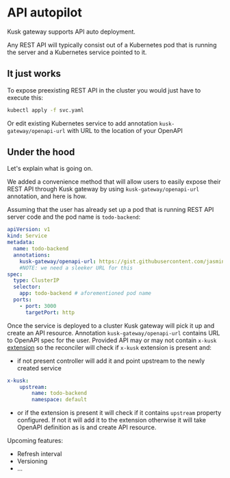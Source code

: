# API autopilot

Kusk gateway supports API auto deployment. 

Any REST API will typically consist out of a Kubernetes pod that is running the server and a Kubernetes service pointed to it.

## It just works
To expose preexisting REST API in the cluster you would just have to execute this:

```sh
kubectl apply -f svc.yaml
```
Or edit existing Kubernetes service to add annotation `kusk-gateway/openapi-url` with URL to the location of your OpenAPI

## Under the hood

Let's explain what is going on.

We added a convenience method that will allow users to easily expose their REST API through Kusk gateway by using `kusk-gateway/openapi-url` annotation, and here is how.

Assuming that the user has already set up a pod that is running REST API server code and the pod name is `todo-backend`:

```yaml
apiVersion: v1
kind: Service
metadata:
  name: todo-backend
  annotations:
    kusk-gateway/openapi-url: https://gist.githubusercontent.com/jasmingacic/082849b29d0e06e5f018a66f4cd49ec3/raw/e91c94cc82e7591031399e0d8c563d28a62de460/openapi.yaml 
    #NOTE: we need a sleeker URL for this
spec:
  type: ClusterIP
  selector:
    app: todo-backend # aforementioned pod name
  ports:
    - port: 3000
      targetPort: http
```

Once the service is deployed to a cluster Kusk gateway will pick it up and create an API resource.
Annotation `kusk-gateway/openapi-url` contains URL to OpenAPI spec for the user. Provided API may or may not contain `x-kusk` [extension](extension.md) so the reconciler will check if `x-kusk` extension is present and:
   * if not present controller will add it and point upstream to the newly created service 
```yaml
x-kusk:
    upstream:
        name: todo-backend
        namespace: default
```
  * or if the extension is present it will check if it contains `upstream` property configured. If not it will add it to the extension otherwise it will take OpenAPI definition as is and create API resource. 


Upcoming features:
- Refresh interval
- Versioning
- ...

